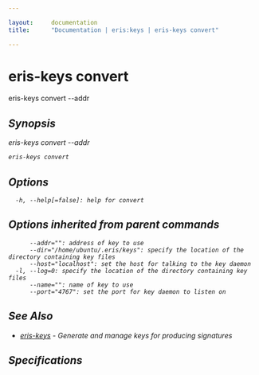 ```yaml
---

layout:     documentation
title:      "Documentation | eris:keys | eris-keys convert"

---
```


# eris-keys convert

eris-keys convert --addr <address>

## Synopsis

eris-keys convert --addr <address>

```bash
eris-keys convert
```

## Options

```
  -h, --help[=false]: help for convert
```

## Options inherited from parent commands

```
      --addr="": address of key to use
      --dir="/home/ubuntu/.eris/keys": specify the location of the directory containing key files
      --host="localhost": set the host for talking to the key daemon
  -l, --log=0: specify the location of the directory containing key files
      --name="": name of key to use
      --port="4767": set the port for key daemon to listen on
```

## See Also

* [eris-keys](https://docs.erisindustries.com/documentation/eris-keys/0.11.4/eris-keys/)	 - Generate and manage keys for producing signatures

## Specifications


